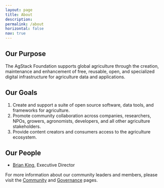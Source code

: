 ```yaml
---
layout: page
title: About
description: 
permalink: /about
horizontal: false
nav: true
---
```


## Our Purpose

The AgStack Foundation supports global agriculture through the creation, maintenance and enhancement of free, reusable, open, and specialized digital infrastructure for agriculture data and applications.

## Our Goals

1. Create and support a suite of open source software, data tools, and frameworks for agriculture.
1. Promote community collaboration across companies, researchers, NPOs, growers, agronomists, developers, and all other agriculture stakeholders.
1. Provide content creators and consumers access to the agriculture ecosystem.

## Our People

* [Brian King](https://www.linkedin.com/in/brian-king-1b86434/), Executive Director
<!-- Sumer said via Slack DM that Aleem & Brian may be co-EDs -->

For more information about our community leaders and members, please visit the [Community](/community) and [Governance](/governance) pages.